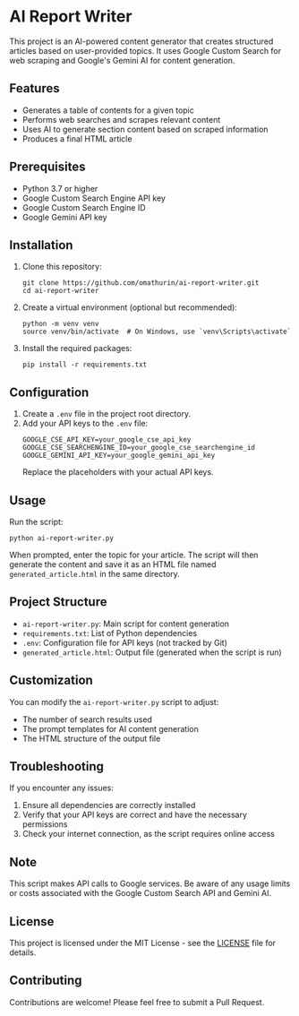 # AI Report Writer

This project is an AI-powered content generator that creates structured articles based on user-provided topics. It uses Google Custom Search for web scraping and Google's Gemini AI for content generation.

## Features

- Generates a table of contents for a given topic
- Performs web searches and scrapes relevant content
- Uses AI to generate section content based on scraped information
- Produces a final HTML article

## Prerequisites

- Python 3.7 or higher
- Google Custom Search Engine API key
- Google Custom Search Engine ID
- Google Gemini API key

## Installation

1. Clone this repository:
   ```
   git clone https://github.com/omathurin/ai-report-writer.git
   cd ai-report-writer
   ```

2. Create a virtual environment (optional but recommended):
   ```
   python -m venv venv
   source venv/bin/activate  # On Windows, use `venv\Scripts\activate`
   ```

3. Install the required packages:
   ```
   pip install -r requirements.txt
   ```

## Configuration

1. Create a `.env` file in the project root directory.
2. Add your API keys to the `.env` file:
   ```
   GOOGLE_CSE_API_KEY=your_google_cse_api_key
   GOOGLE_CSE_SEARCHENGINE_ID=your_google_cse_searchengine_id
   GOOGLE_GEMINI_API_KEY=your_google_gemini_api_key
   ```
   Replace the placeholders with your actual API keys.

## Usage

Run the script:

```
python ai-report-writer.py
```


When prompted, enter the topic for your article. The script will then generate the content and save it as an HTML file named `generated_article.html` in the same directory.

## Project Structure

- `ai-report-writer.py`: Main script for content generation
- `requirements.txt`: List of Python dependencies
- `.env`: Configuration file for API keys (not tracked by Git)
- `generated_article.html`: Output file (generated when the script is run)

## Customization

You can modify the `ai-report-writer.py` script to adjust:
- The number of search results used
- The prompt templates for AI content generation
- The HTML structure of the output file

## Troubleshooting

If you encounter any issues:
1. Ensure all dependencies are correctly installed
2. Verify that your API keys are correct and have the necessary permissions
3. Check your internet connection, as the script requires online access

## Note

This script makes API calls to Google services. Be aware of any usage limits or costs associated with the Google Custom Search API and Gemini AI.

## License

This project is licensed under the MIT License - see the [LICENSE](LICENSE) file for details.

## Contributing

Contributions are welcome! Please feel free to submit a Pull Request.
